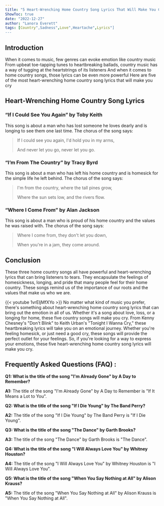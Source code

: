 ```yaml
---
title: "5 Heart-Wrenching Home Country Song Lyrics That Will Make You Cry"
ShowToc: true 
date: "2022-12-27"
author: "Lanora Everett" 
tags: [Country",Sadness",Love",Heartache",Lyrics"]
---
```

## Introduction

When it comes to music, few genres can evoke emotion like country music From upbeat toe-tapping tunes to heartbreaking ballads, country music has a way of tugging at the heartstrings of its listeners And when it comes to home country songs, those lyrics can be even more powerful Here are five of the most heart-wrenching home country song lyrics that will make you cry

## Heart-Wrenching Home Country Song Lyrics

### “If I Could See You Again” by Toby Keith

This song is about a man who has lost someone he loves dearly and is longing to see them one last time. The chorus of the song says:

> If I could see you again, I'd hold you in my arms,
>
> And never let you go, never let you go.

### “I’m From The Country” by Tracy Byrd

This song is about a man who has left his home country and is homesick for the simple life he left behind. The chorus of the song says:

> I'm from the country, where the tall pines grow,
>
> Where the sun sets low, and the rivers flow.

### “Where I Come From” by Alan Jackson

This song is about a man who is proud of his home country and the values he was raised with. The chorus of the song says:

> Where I come from, they don't let you down,
>
> When you're in a jam, they come around.

## Conclusion

These three home country songs all have powerful and heart-wrenching lyrics that can bring listeners to tears. They encapsulate the feelings of homesickness, longing, and pride that many people feel for their home country. These songs remind us of the importance of our roots and the values that make us who we are.

{{< youtube 1vrEljMfXYo >}} 
No matter what kind of music you prefer, there's something about heart-wrenching home country song lyrics that can bring out the emotion in all of us. Whether it's a song about love, loss, or a longing for home, these five country songs will make you cry. From Kenny Chesney's "Don't Blink" to Keith Urban's "Tonight I Wanna Cry," these heartbreaking lyrics will take you on an emotional journey. Whether you're feeling homesick, or just need a good cry, these songs will provide the perfect outlet for your feelings. So, if you're looking for a way to express your emotions, these five heart-wrenching home country song lyrics will make you cry.

## Frequently Asked Questions (FAQ) :
**Q1: What is the title of the song "I'm Already Gone" by A Day to Remember?**

**A1:** The title of the song "I'm Already Gone" by A Day to Remember is "If It Means a Lot to You".

**Q2: What is the title of the song "If I Die Young" by The Band Perry?**

**A2:** The title of the song "If I Die Young" by The Band Perry is "If I Die Young".

**Q3: What is the title of the song "The Dance" by Garth Brooks?**

**A3:** The title of the song "The Dance" by Garth Brooks is "The Dance".

**Q4: What is the title of the song "I Will Always Love You" by Whitney Houston?**

**A4:** The title of the song "I Will Always Love You" by Whitney Houston is "I Will Always Love You".

**Q5: What is the title of the song "When You Say Nothing at All" by Alison Krauss?**

**A5:** The title of the song "When You Say Nothing at All" by Alison Krauss is "When You Say Nothing at All".



